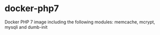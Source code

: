 # docker-php7
Docker PHP 7 image including the following modules: memcache, mcrypt, mysqli and dumb-init
